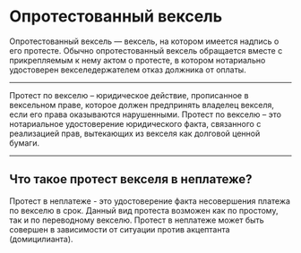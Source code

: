 # Опротестованный вексель 
Опротестованный вексель — вексель, на котором имеется надпись о его протесте. Обычно опротестованный вексель обращается вместе с прикрепляемым к нему актом о протесте, в котором нотариально удостоверен векселедержателем отказ должника от оплаты.

---

Протест по векселю – юридическое действие, прописанное в вексельном праве, которое должен предпринять владелец векселя, если его права оказываются нарушенными. Протест по векселю – это нотариальное удостоверение юридического факта, связанного с реализацией прав, вытекающих из векселя как долговой ценной бумаги.

---

## Что такое протест векселя в неплатеже?
Протест в неплатеже - это удостоверение факта несовершения платежа по векселю в срок. Данный вид протеста возможен как по простому, так и по переводному векселю. Протест в неплатеже может быть совершен в зависимости от ситуации против акцептанта (домицилианта).